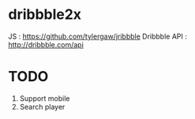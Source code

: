 dribbble2x
==========

JS : https://github.com/tylergaw/jribbble
Dribbble API : http://dribbble.com/api

TODO
====
1. Support mobile
2. Search player
